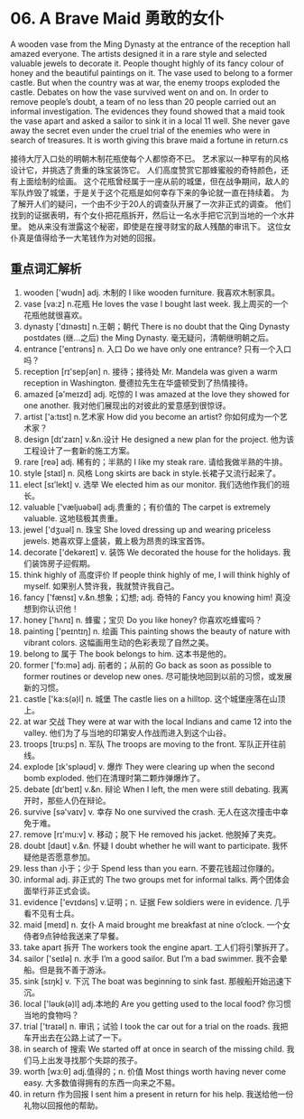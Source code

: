 # 06. A Brave Maid 勇敢的女仆

A wooden vase from the Ming Dynasty at the entrance of the reception hall amazed everyone. The artists designed it in a rare style and selected valuable jewels to decorate it. People thought highly of its fancy colour of honey and the beautiful paintings on it. The vase used to belong to a former castle. But when the country was at war, the enemy troops exploded the castle. Debates on how the vase survived went on and on. In order to remove people’s doubt, a team of no less than 20 people carried out an informal investigation. The evidences they found showed that a maid took the vase apart and asked a sailor to sink it in a local 11 well. She never gave away the secret even under the cruel trial of the enemies who were in search of treasures. It is worth giving this brave maid a fortune in return.cs

接待大厅入口处的明朝木制花瓶使每个人都惊奇不已。
艺术家以一种罕有的风格设计它，并挑选了贵重的珠宝装饰它。
人们高度赞赏它那蜂蜜般的奇特颜色，还有上面绘制的绘画。
这个花瓶曾经属于一座从前的城堡，但在战争期间，敌人的军队炸毁了城堡，于是关于这个花瓶是如何幸存下来的争论就一直在持续着。
为了解开人们的疑问，一个由不少于20人的调查队开展了一次非正式的调查。
他们找到的证据表明，有个女仆把花瓶拆开，然后让一名水手把它沉到当地的一个水井里。
她从来没有泄露这个秘密，即使是在搜寻财宝的敌人残酷的审讯下。
这位女仆真是值得给予一大笔钱作为对她的回报。

## 重点词汇解析

1. wooden ['wʊdn] adj. 木制的 I like wooden furniture. 我喜欢木制家具。
2. vase [va:z] n.花瓶 He loves the vase I bought last week. 我上周买的一个花瓶他就很喜欢。
3. dynasty ['dɪnəstɪ] n.王朝；朝代 There is no doubt that the Qing Dynasty postdates (继...之后) the Ming Dynasty. 毫无疑问，清朝继明朝之后。
4. entrance ['entrəns] n. 入口 Do we have only one entrance? 只有一个入口吗？
5. reception [rɪ'sepʃən] n. 接待；接待处 Mr. Mandela was given a warm reception in Washington. 曼德拉先生在华盛顿受到了热情接待。
6. amazed [ə'meɪzd] adj. 吃惊的 I was amazed at the love they showed for one another. 我对他们展现出的对彼此的爱意感到很惊讶。
7. artist ['a:tɪst] n.艺术家 How did you become an artist? 你如何成为一个艺术家？
8. design [dɪ'zaɪn] v.&n.设计 He designed a new plan for the project. 他为该工程设计了一套新的施工方案。
9. rare [reə] adj. 稀有的；半熟的 I like my steak rare. 请给我做半熟的牛排。
10. style [staɪl] n. 风格 Long skirts are back in style.长裙子又流行起来了。
11. elect [sɪ’lekt] v. 选举 We elected him as our monitor. 我们选他作我们的班长。
12. valuable ['væljuəbəl] adj.贵重的；有价值的 The carpet is extremely valuable. 这地毯极其贵重。
13. jewel ['dʒuəl] n. 珠宝 She loved dressing up and wearing priceless jewels. 她喜欢穿上盛装，戴上极为昂贵的珠宝首饰。
14. decorate ['dekəreɪt] v. 装饰 We decorated the house for the holidays. 我们装饰房子迎假期。
15. think highly of 高度评价 If people think highly of me, I will think highly of myself. 如果别人赞许我，我就赞许我自己。
16. fancy ['fænsɪ] v.&n.想象；幻想; adj. 奇特的 Fancy you knowing him! 真没想到你认识他！
17. honey ['hʌnɪ] n. 蜂蜜；宝贝 Do you like honey? 你喜欢吃蜂蜜吗？
18. painting ['peɪntɪŋ] n. 绘画 This painting shows the beauty of nature with vibrant colors. 这幅画用生动的色彩表现了自然之美。
19. belong to 属于 The book belongs to him. 这本书是他的。
20. former ['fɔ:mə] adj. 前者的；从前的 Go back as soon as possible to former routines or develop new ones. 尽可能快地回到以前的习惯，或发展新的习惯。
21. castle ['ka:s(ə)l] n. 城堡 The castle lies on a hilltop. 这个城堡座落在山顶上。
22. at war 交战 They were at war with the local Indians and came 12 into the valley. 他们为了与当地的印第安人作战而进入到这个山谷。
23. troops [tru:ps] n. 军队 The troops are moving to the front. 军队正开往前线。
24. explode [ɪk'spləʊd] v. 爆炸 They were clearing up when the second bomb exploded. 他们在清理时第二颗炸弹爆炸了。
25. debate [dɪ'beɪt] v.&n. 辩论 When I left, the men were still debating. 我离开时，那些人仍在辩论。
26. survive [sə'vaɪv] v. 幸存 No one survived the crash. 无人在这次撞击中幸免于难。
27. remove [rɪ'mu:v] v. 移动；脱下 He removed his jacket. 他脱掉了夹克。
28. doubt [daʊt] v.&n. 怀疑 I doubt whether he will want to participate. 我怀疑他是否愿意参加。
29. less than 小于；少于 Spend less than you earn. 不要花钱超过你赚的。
30. informal adj. 非正式的 The two groups met for informal talks. 两个团体会面举行非正式会谈。
31. evidence ['evɪdəns] v.证明；n. 证据 Few soldiers were in evidence. 几乎看不见有士兵。
32. maid [meɪd] n. 女仆 A maid brought me breakfast at nine o’clock. 一个女侍者9点钟给我送来了早餐。
33. take apart 拆开 The workers took the engine apart. 工人们将引擎拆开了。
34. sailor ['seɪlə] n. 水手 I’m a good sailor. But I’m a bad swimmer. 我不会晕船。但是我不善于游泳。
35. sink [sɪŋk] v. 下沉 The boat was beginning to sink fast. 那艘船开始迅速下沉。
36. local ['ləʊk(ə)l] adj.本地的 Are you getting used to the local food? 你习惯当地的食物吗？
37. trial ['traɪəl] n. 审讯；试验 I took the car out for a trial on the roads. 我把车开出去在公路上试了一下。
38. in search of 搜索 We started off at once in search of the missing child. 我们马上出发寻找那个失踪的孩子。
39. worth [wɜ:θ] adj.值得的；n. 价值 Most things worth having never come easy. 大多数值得拥有的东西一向来之不易。
40. in return 作为回报 I sent him a present in return for his help. 我送给他一份礼物以回报他的帮助。
